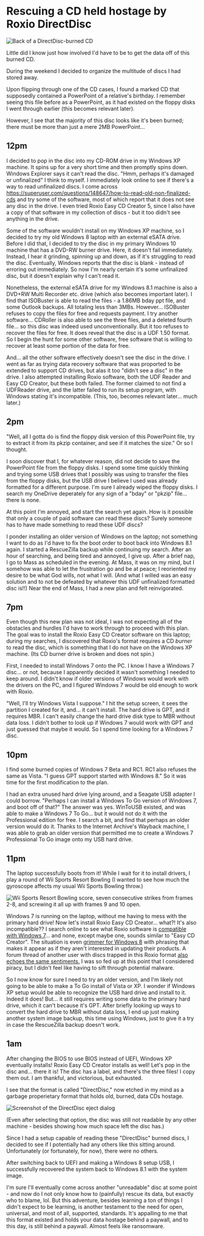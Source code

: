 # Rescuing a CD held hostage by Roxio DirectDisc

![Back of a DirectDisc-burned CD]()

Little did I know just how involved I'd have to be to get the data off of this burned CD.

During the weekend I decided to organize the multitude of discs I had stored away.

Upon flipping through one of the CD cases, I found a marked CD that supposedly contained a PowerPoint of a relative's birthday. I remember seeing this file before as a PowerPoint, as it had existed on the floppy disks I went through earlier (this becomes relevant later).

However, I see that the majority of this disc looks like it's been burned; there must be more than just a mere 2MB PowerPoint...

## 12pm

I decided to pop in the disc into my CD-ROM drive in my Windows XP machine. It spins up for a very short time and then promptly spins down. Windows Explorer says it can't read the disc. "Hmm, perhaps it's damaged or unfinalized" I think to myself. I immediately look online to see if there's a way to read unfinalized discs. I come across https://superuser.com/questions/148647/how-to-read-old-non-finalized-cds and try some of the software, most of which report that it does not see any disc in the drive. I even tried Roxio Easy CD Creator 5, since I also have a copy of that software in my collection of discs - but it too didn't see anything in the drive.

Some of the software wouldn't install on my Windows XP machine, so I decided to try my old Windows 8 laptop with an external eSATA drive. Before I did that, I decided to try the disc in my primary Windows 10 machine that has a DVD-RW burner drive. Here, it doesn't fail immediately. Instead, I hear it grinding, spinning up and down, as if it's struggling to read the disc. Eventually, Windows reports that the disc is blank - instead of erroring out immediately. So now I'm nearly certain it's some unfinalized disc, but it doesn't explain why I can't read it.

Nonetheless, the external eSATA drive for my Windows 8.1 machine is also a DVD+RW Multi Recorder etc. drive (which also becomes important later). I find that ISOBuster is able to read the files - a 1.86MB bday ppt file, and some Outlook backups. All totaling less than 3MBs. However... ISOBuster refuses to copy the files for free and requests payment. I try another software... CDRoller is also able to see the three files, and a deleted fourth file... so this disc was indeed used unconventionally. But it too refuses to recover the files for free. It does reveal that the disc is a UDF 1.50 format. So I begin the hunt for some other software, free software that is willing to recover at least some portion of the data for free.

And... all the other software effectively doesn't see the disc in the drive. I went as far as trying data recovery software that was proported to be extended to support CD drives, but alas it too "didn't see a disc" in the drive. I also attempted installing Roxio software, both the UDF Reader and Easy CD Creator, but these both failed. The former claimed to not find a UDFReader drive, and the latter failed to run its setup program, with Windows stating it's incompatible. (This, too, becomes relevant later... much later.)

## 2pm

"Well, all I gotta do is find the floppy disk version of this PowerPoint file, try to extract it from its pkzip container, and see if it matches the size." Or so I thought.

I soon discover that I, for whatever reason, did not decide to save the PowerPoint file from the floppy disks. I spend some time quickly thinking and trying some USB drives that I possibly was using to transfer the files from the floppy disks, but the USB drive I believe I used was already formatted for a different purpose. I'm sure I already wiped the floppy disks. I search my OneDrive deperately for any sign of a "bday" or "pkzip" file... there is none.

At this point I'm annoyed, and start the search yet again. How is it possible that only a couple of paid software can read these discs? Surely someone has to have made something to read these UDF discs?

I ponder installing an older version of Windows on the laptop; not something I want to do as I'd have to fix the boot order to boot back into Windows 8.1 again. I started a RescueZilla backup while continuing my search. After an hour of searching, and being tired and annoyed, I give up. After a brief nap, I go to Mass as scheduled in the evening. At Mass, it was on my mind, but I somehow was able to let the frustration go and be at peace; I reoriented my desire to be what God wills, not what I will. (And what I willed was an easy solution and to not be defeated by whatever this UDF unfinalized formatted disc is!!) Near the end of Mass, I had a new plan and felt reinvigorated.

## 7pm

Even though this new plan was not ideal, I was not expecting all of the obstacles and hurdles I'd have to work through to proceed with this plan. The goal was to install the Roxio Easy CD Creator software on this laptop; during my searches, I discovered that Roxio's format requires a CD _burner_ to read the disc, which is something that I do not have on the Windows XP machine. (Its CD burner drive is broken and does not spin.)

First, I needed to install Windows 7 onto the PC. I know I have a Windows 7 disc... or not, because I apparently decided it wasn't something I needed to keep around. I didn't know if older versions of Windows would work with the drivers on the PC, and I figured Windows 7 would be old enough to work with Roxio.

"Well, I'll try Windows Vista I suppose." I hit the setup screen, it sees the partition I created for it, and... it can't install. The hard drive is GPT, and it requires MBR. I can't easily change the hard drive disk type to MBR without data loss. I didn't bother to look up if Windows 7 would work with GPT and just guessed that maybe it would. So I spend time looking for a Windows 7 disc.

## 10pm

I find some burned copies of Windows 7 Beta and RC1. RC1 also refuses the same as Vista. "I guess GPT support started with Windows 8." So it was time for the first modification to the plan.

I had an extra unused hard drive lying around, and a Seagate USB adapter I could borrow. "Perhaps I can install a Windows To Go version of Windows 7, and boot off of that?" The answer was yes. WinToUSB existed, and was able to make a Windows 7 To Go... but it would not do it with the Professional edition for free. I search a bit, and find that perhaps an older version would do it. Thanks to the Internet Archive's Wayback machine, I was able to grab an older version that permitted me to create a Windows 7 Professional To Go image onto my USB hard drive.

## 11pm

The laptop successfully boots from it! While I wait for it to install drivers, I play a round of Wii Sports Resort Bowling (I wanted to see how much the gyroscope affects my usual Wii Sports Bowling throw.)

![Wii Sports Resort Bowling score, seven consecutive strikes from frames 2-8, and screwing it all up with frames 9 and 10 open.]()

Windows 7 is running on the laptop, without me having to mess with the primary hard drive! Now let's install Roxio Easy CD Creator... what?! It's also incompatible?? I search online to see what Roxio software is [compatible with Windows 7](https://kb.corel.com/en/128418)... and none, except maybe one, sounds similar to "Easy CD Creator". The situation is even [grimmer for Windows 8](https://kb.corel.com/en/128423) with phrasing that makes it appear as if they aren't interested in updating their products. A forum thread of another user with discs trapped in this Roxio format [also echoes the same sentiments.](https://www.sevenforums.com/music-pictures-video/354631-roxio-easy-cd-creator-v-6-1-a.html) I was so fed up at this point that I considered piracy, but I didn't feel like having to sift through potential malware.

So I now know for sure I need to try an older version, and I'm likely not going to be able to make a To Go install of Vista or XP. I wonder if Windows XP setup would be able to recognize the USB hard drive and install to it. Indeed it does! But... it still requires writing some data to the primary hard drive, which it can't because it's GPT. After briefly looking up ways to convert the hard drive to MBR without data loss, I end up just making another system image backup, this time using Windows, just to give it a try in case the RescueZilla backup doesn't work.

## 1am

After changing the BIOS to use BIOS instead of UEFI, Windows XP eventually installs! Roxio Easy CD Creator installs as well! Let's pop in the disc and... there it is! The disc has a label, and there's the three files! I copy them out. I am thankful, and victorious, but exhausted.

I see that the format is called "DirectDisc," now etched in my mind as a garbage properietary format that holds old, burned, data CDs hostage.

![Screenshot of the DirectDisc eject dialog]()

(Even after selecting that option, the disc was still not readable by any other machine - besides showing how much space left the disc has.)

Since I had a setup capable of reading these "DirectDisc" burned discs, I decided to see if I potentially had any others like this sitting around. Unfortunately (or fortunately, for now), there were no others.

After switching back to UEFI and making a Windows 8 setup USB, I successfully recovered the system back to Windows 8.1 with the system image.

I'm sure I'll eventually come across another "unreadable" disc at some point - and now do I not only know how to (painfully) rescue its data, but exactly who to blame, lol. But this adventure, besides learning a ton of things I didn't expect to be learning, is another testament to the need for open, universal, and most of all, supported, standards. It's appalling to me that this format existed and holds your data hostage behind a paywall, and to this day, is still behind a paywall. Almost feels like ransomware.